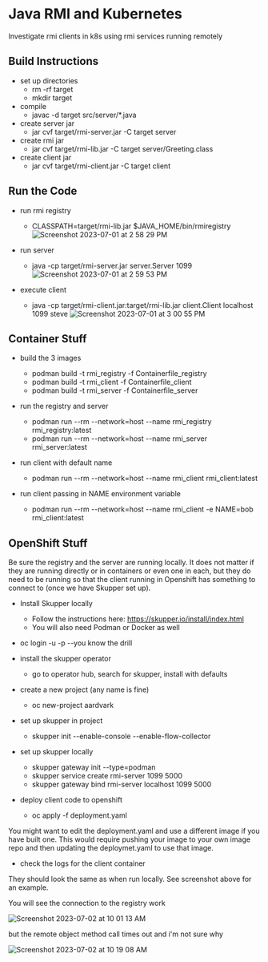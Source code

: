 # Java RMI and Kubernetes
Investigate rmi clients in k8s using rmi services running remotely


## Build Instructions
* set up directories
  * rm -rf target
  * mkdir target
* compile
  * javac -d target src/server/*.java
* create server jar
  * jar cvf target/rmi-server.jar -C target server
* create rmi jar
  * jar cvf target/rmi-lib.jar -C target server/Greeting.class
* create client jar
  * jar cvf target/rmi-client.jar -C target client

## Run the Code
* run rmi registry
  * CLASSPATH=target/rmi-lib.jar $JAVA_HOME/bin/rmiregistry
![Screenshot 2023-07-01 at 2 58 29 PM](https://github.com/cbowland/rmi_and_k8s/assets/1307303/8a959e23-f5e4-400f-9a47-e44d5553c4ce)

* run server
  * java -cp target/rmi-server.jar server.Server 1099
![Screenshot 2023-07-01 at 2 59 53 PM](https://github.com/cbowland/rmi_and_k8s/assets/1307303/02c10372-20f2-47e9-8dbd-09ba65823e12)

* execute client
  * java -cp target/rmi-client.jar:target/rmi-lib.jar client.Client localhost 1099 steve
![Screenshot 2023-07-01 at 3 00 55 PM](https://github.com/cbowland/rmi_and_k8s/assets/1307303/afa25c5d-b087-482a-8dd2-4256c85f3760)


## Container Stuff

* build the 3 images
  * podman build -t rmi_registry -f Containerfile_registry
  * podman build -t rmi_client -f Containerfile_client
  * podman build -t rmi_server -f Containerfile_server

* run the registry and server
  * podman run --rm --network=host --name rmi_registry rmi_registry:latest
  * podman run --rm --network=host --name rmi_server rmi_server:latest

* run client with default name
  * podman run --rm --network=host --name rmi_client rmi_client:latest
* run client passing in NAME environment variable
  * podman run --rm --network=host --name rmi_client -e NAME=bob rmi_client:latest

## OpenShift Stuff

Be sure the registry and the server are running locally.
It does not matter if they are running directly or in containers
or even one in each, but they do need to be running so that the client running
in Openshift has something to connect to (once we have Skupper set up).

* Install Skupper locally
  * Follow the instructions here: https://skupper.io/install/index.html
  * You will also need Podman or Docker as well

* oc login -u -p --you know the drill

* install the skupper operator
  * go to operator hub, search for skupper, install with defaults

* create a new project (any name is fine)
  * oc new-project aardvark

* set up skupper in project
  * skupper init --enable-console --enable-flow-collector

* set up skupper locally
  * skupper gateway init --type=podman
  * skupper service create rmi-server 1099 5000
  * skupper gateway bind rmi-server localhost 1099 5000

* deploy client code to openshift
  * oc apply -f deployment.yaml
    

You might want to edit the deployment.yaml and use a
different image if you have built one. This would require
pushing your image to your own image repo and then updating the
deploymet.yaml to use that image.


* check the logs for the client container
  
They should look the same as when run locally.
See screenshot above for an example.

You will see the connection to the registry work

![Screenshot 2023-07-02 at 10 01 13 AM](https://github.com/cbowland/rmi_and_k8s/assets/1307303/37c58bec-a572-4563-a981-7b1acebe2814)

but the remote object method call times out and i'm not sure why

![Screenshot 2023-07-02 at 10 19 08 AM](https://github.com/cbowland/rmi_and_k8s/assets/1307303/3f32a9fe-ae9a-449d-a6e0-af72dec6019c)


 
